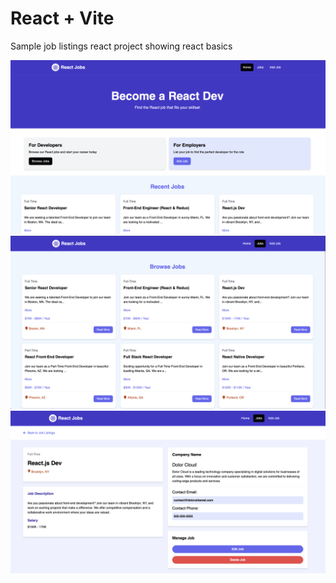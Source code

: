# React + Vite

Sample job listings react project showing react basics

![home page](home-page.png)
![jobs page](jobs-page.png)
![job page](job-page.png)